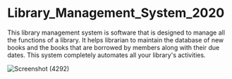 # Library_Management_System_2020

This library management system is software that is designed to manage all the functions of a library. It helps librarian to maintain the database of new books and the books that are borrowed by members along with their due dates. This system completely automates all your library's activities.

![Screenshot (4292)](https://user-images.githubusercontent.com/95535148/147090752-921afaf7-bac5-4676-b1aa-767000624705.png)
